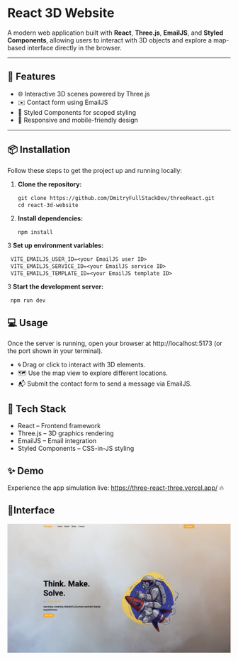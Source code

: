 # React 3D Website

A modern web application built with **React**, **Three.js**, **EmailJS**, and **Styled Components**, allowing users to interact with 3D objects and explore a map-based interface directly in the browser.

---

## 🚀 Features

- 🌐 Interactive 3D scenes powered by Three.js
- ✉️ Contact form using EmailJS
- 🎨 Styled Components for scoped styling
- 📱 Responsive and mobile-friendly design

---

## 📦 Installation

Follow these steps to get the project up and running locally:

1. **Clone the repository:**
   ```
   git clone https://github.com/DmitryFullStackDev/threeReact.git
   cd react-3d-website
   ```

2. **Install dependencies:**
   ```
   npm install
   ```

3 **Set up environment variables:**
   ```
    VITE_EMAILJS_USER_ID=<your EmailJS user ID>
    VITE_EMAILJS_SERVICE_ID=<your EmailJS service ID>
    VITE_EMAILJS_TEMPLATE_ID=<your EmailJS template ID>
   ```

3 **Start the development server:**
   ```
    npm run dev
   ```

## 💻 Usage
Once the server is running, open your browser at http://localhost:5173 (or the port shown in your terminal).

- 🌀 Drag or click to interact with 3D elements.
- 🗺️ Use the map view to explore different locations.
- 📬 Submit the contact form to send a message via EmailJS.

## 🧪 Tech Stack
- React – Frontend framework
- Three.js – 3D graphics rendering
- EmailJS – Email integration
- Styled Components – CSS-in-JS styling

## ✨ Demo
Experience the app simulation live:
https://three-react-three.vercel.app/ 🔥

## 🧩Interface
![Capture](img.png)
